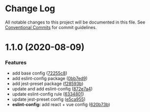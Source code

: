 # Change Log

All notable changes to this project will be documented in this file.
See [Conventional Commits](https://conventionalcommits.org) for commit guidelines.

# 1.1.0 (2020-08-09)


### Features

* add base config ([72255c8](https://github.com/daint2git/daint2-configs/commit/72255c8a89f91bd37e1506bb1c50dd679dbded36))
* add eslint-config package ([0bb7ed9](https://github.com/daint2git/daint2-configs/commit/0bb7ed97be88dc3fdd18562f93de7774b69d059e))
* add jest-preset package ([f28593b](https://github.com/daint2git/daint2-configs/commit/f28593bbbd37d7dd690839df63877daa953f8be3))
* update and add eslint-config ([872e7a4](https://github.com/daint2git/daint2-configs/commit/872e7a4f76375921a375195aa99c910de151d7a2))
* update eslint-config rule ([6334801](https://github.com/daint2git/daint2-configs/commit/6334801dfdb10d713d062354981c7fcc7cb95a80))
* update jest-preset config ([e5ca955](https://github.com/daint2git/daint2-configs/commit/e5ca95529354c9e649be7571bcca833d3b42a0f0))
* **eslint-config:** add react + vue config ([620b73b](https://github.com/daint2git/daint2-configs/commit/620b73bde9477d2aae63b06d731e9b0f4c2edcd2))
